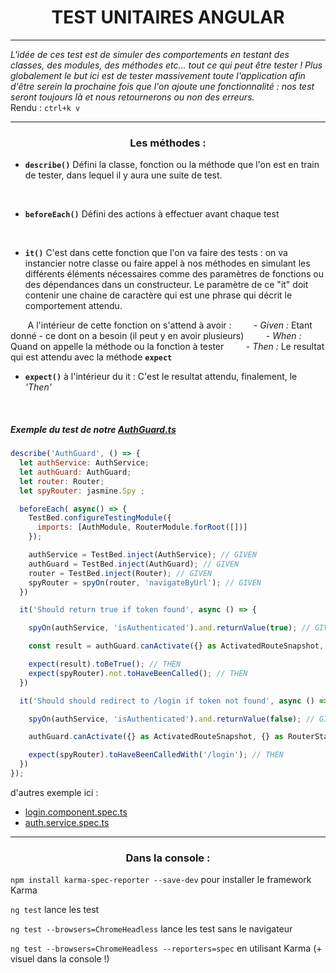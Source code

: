 # <center> TEST UNITAIRES ANGULAR


 ---------------------------- 

*L'idée de ces test est de simuler des comportements en testant des classes, des modules, des méthodes etc... tout ce qui peut être tester ! Plus globalement le but ici est de tester massivement toute l'application afin d'être serein la prochaine fois que l'on ajoute une fonctionnalité : nos test seront toujours là et nous retournerons ou non des erreurs.*
<br>Rendu : ```ctrl+k v```

-----------------------

### <center> Les méthodes :

- **```describe()```**
Défini la classe, fonction ou la méthode que l'on est en train de tester, dans lequel il y aura une suite de test.
<br>

- **```beforeEach()```**
Défini des actions à effectuer avant chaque test
<br>

- **```it()```**
C'est dans cette fonction que l'on va faire des tests : on va instancier notre classe ou faire appel à nos méthodes en simulant les différents éléments nécessaires comme des paramètres de fonctions ou des dépendances dans un constructeur. Le paramètre de ce "it" doit contenir une chaine de caractère qui est une phrase qui décrit le comportement attendu. <br>

&nbsp;&nbsp;&nbsp;&nbsp;&nbsp;&nbsp;&nbsp;A l'intérieur de cette fonction on s'attend à avoir :
&nbsp;&nbsp;&nbsp;&nbsp;&nbsp;&nbsp;&nbsp; - *Given :* Etant donné - ce dont on a besoin (il peut y en avoir plusieurs)
&nbsp;&nbsp;&nbsp;&nbsp;&nbsp;&nbsp;&nbsp; - *When :*  Quand on appelle la méthode ou la fonction à tester
&nbsp;&nbsp;&nbsp;&nbsp;&nbsp;&nbsp;&nbsp; - *Then :*  Le resultat qui est attendu avec la méthode **```expect```**
<br>

- **```expect()```**
à l'intérieur du it : C'est le resultat attendu, finalement, le *'Then'*

<br>

##### Exemple du test de notre <a href="https://github.com/UgoBar/Cours_angular/blob/main/auth/auth.guard.ts">AuthGuard.ts</a>

```javascript
describe('AuthGuard', () => {
  let authService: AuthService;
  let authGuard: AuthGuard;
  let router: Router;
  let spyRouter: jasmine.Spy ;

  beforeEach( async() => {
    TestBed.configureTestingModule({
      imports: [AuthModule, RouterModule.forRoot([])]
    });

    authService = TestBed.inject(AuthService); // GIVEN
    authGuard = TestBed.inject(AuthGuard); // GIVEN
    router = TestBed.inject(Router); // GIVEN
    spyRouter = spyOn(router, 'navigateByUrl'); // GIVEN
  })

  it('Should return true if token found', async () => {

    spyOn(authService, 'isAuthenticated').and.returnValue(true); // GIVEN -- on remplace la méthode getToken avec une fausse valeur

    const result = authGuard.canActivate({} as ActivatedRouteSnapshot, {} as RouterStateSnapshot) // WHEN

    expect(result).toBeTrue(); // THEN
    expect(spyRouter).not.toHaveBeenCalled(); // THEN
  })

  it('Should should redirect to /login if token not found', async () => {

    spyOn(authService, 'isAuthenticated').and.returnValue(false); // GIVEN -- on remplace la méthode getToken avec une fausse valeur

    authGuard.canActivate({} as ActivatedRouteSnapshot, {} as RouterStateSnapshot) // WHEN

    expect(spyRouter).toHaveBeenCalledWith('/login'); // THEN
  })
});
```

d'autres exemple ici : 
- <a href="https://github.com/UgoBar/Cours_angular/blob/main/auth/login/login.component.spec.ts">login.component.spec.ts</a>
- <a href="https://github.com/UgoBar/Cours_angular/blob/main/auth/auth.service.spec.ts">auth.service.spec.ts</a>


-------

### <center> Dans la console :

```npm install karma-spec-reporter --save-dev``` pour installer le framework Karma

```ng test``` lance les test

```ng test --browsers=ChromeHeadless``` lance les test sans le navigateur

```ng test --browsers=ChromeHeadless --reporters=spec``` en utilisant Karma (+ visuel dans la console !)
